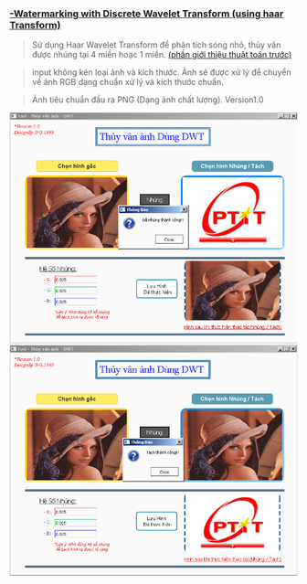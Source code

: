 ### [-Watermarking with Discrete Wavelet Transform (using haar Transform)](https://github.com/TrG-1999/programming/tree/master/ProgamDemo/DemoPython/Watermark_With_DWT)

>Sử dụng Haar Wavelet Transform để phân tích sóng nhỏ, thủy vân được nhúng tại 4 miền hoạc 1 miền. [(phần giới thiệu thuật toán trước)](https://github.com/TrG-1999/programming/blob/master/Algorithm/General/README.md)

>input không kén loại ảnh và kích thước. Ảnh sẽ được xử lý để chuyển về ảnh RGB dạng chuẩn xử lý và kích thước chuẩn.

> Ảnh tiêu chuẩn đầu ra PNG (Dạng ảnh chất lượng). Version1.0

![Image of embedding image](https://github.com/TrG-1999/programming/blob/master/ProgamDemo/DemoPython/embedding_DWT.PNG)
![Image of embedding image](https://github.com/TrG-1999/programming/blob/master/ProgamDemo/DemoPython/exacting_DWT.PNG)
